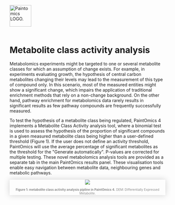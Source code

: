 <div class="imageContainer" style="" >
    <img src="paintomics_150x690.png" title="Paintomics LOGO." style=" height: 70px !important; margin-bottom: 20px; ">
</div>

# Metabolite class activity analysis

Metabolomics experiments might be targeted to one or several metabolite classes for which an assumption of change exists. For example, in experiments evaluating growth, the hypothesis of central carbon metabolites changing their levels may lead to the measurement of this type of compound only. In this scenario, most of the measured entities might show a significant change, which impairs the application of traditional enrichment methods that rely on a non-change background. On the other hand, pathway enrichment for metabolomics data rarely results in significant results as few pathway compounds are frequently successfully measured. 

To test the hypothesis of a metabolite class being regulated, PaintOmics 4 implements a Metabolite Class Activity analysis tool, where a binomial test is used to assess the hypothesis of the proportion of significant compounds in a given measured metabolite class being higher than a user-defined threshold (Figure 1). If the user does not define an activity threshold, PaintOmics will use the average percentage of significant metabolites as the threshold for the "Generate automatically". P-values are corrected for multiple testing. These novel metabolomics analysis tools are provided as a separate tab in the main PaintOmics results panel. These visualisation tools enable easy navigation between metabolite data, neighbouring genes and metabolic pathways.

<div class="imageContainer" style="box-shadow: 0px 0px 20px #D0D0D0; text-align:center; font-size:10px; color:#898989" >
    <img src="metabolite_class_activity_analysis_1.png"/>
    <p class="imageLegend"><b>Figure 1: metabolite class activity analysis pipline in PaintOmics 4.</b> DEM: Differentially Expressed Metabolite.</p>
</div>

